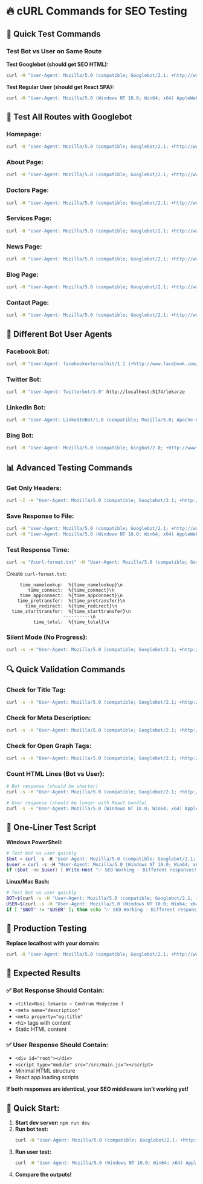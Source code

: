 # 🔥 cURL Commands for SEO Testing

## 🚀 Quick Test Commands

### Test Bot vs User on Same Route

**Test Googlebot (should get SEO HTML):**
```bash
curl -H "User-Agent: Mozilla/5.0 (compatible; Googlebot/2.1; +http://www.google.com/bot.html)" http://localhost:5174/lekarze
```

**Test Regular User (should get React SPA):**
```bash
curl -H "User-Agent: Mozilla/5.0 (Windows NT 10.0; Win64; x64) AppleWebKit/537.36" http://localhost:5174/lekarze
```

## 🧪 Test All Routes with Googlebot

### Homepage:
```bash
curl -H "User-Agent: Mozilla/5.0 (compatible; Googlebot/2.1; +http://www.google.com/bot.html)" http://localhost:5174/
```

### About Page:
```bash
curl -H "User-Agent: Mozilla/5.0 (compatible; Googlebot/2.1; +http://www.google.com/bot.html)" http://localhost:5174/o-nas
```

### Doctors Page:
```bash
curl -H "User-Agent: Mozilla/5.0 (compatible; Googlebot/2.1; +http://www.google.com/bot.html)" http://localhost:5174/lekarze
```

### Services Page:
```bash
curl -H "User-Agent: Mozilla/5.0 (compatible; Googlebot/2.1; +http://www.google.com/bot.html)" http://localhost:5174/uslugi
```

### News Page:
```bash
curl -H "User-Agent: Mozilla/5.0 (compatible; Googlebot/2.1; +http://www.google.com/bot.html)" http://localhost:5174/aktualnosci
```

### Blog Page:
```bash
curl -H "User-Agent: Mozilla/5.0 (compatible; Googlebot/2.1; +http://www.google.com/bot.html)" http://localhost:5174/poradnik
```

### Contact Page:
```bash
curl -H "User-Agent: Mozilla/5.0 (compatible; Googlebot/2.1; +http://www.google.com/bot.html)" http://localhost:5174/kontakt
```

## 🤖 Different Bot User Agents

### Facebook Bot:
```bash
curl -H "User-Agent: facebookexternalhit/1.1 (+http://www.facebook.com/externalhit_uatext.php)" http://localhost:5174/lekarze
```

### Twitter Bot:
```bash
curl -H "User-Agent: Twitterbot/1.0" http://localhost:5174/lekarze
```

### LinkedIn Bot:
```bash
curl -H "User-Agent: LinkedInBot/1.0 (compatible; Mozilla/5.0; Apache-HttpClient +http://www.linkedin.com/help/homepage)" http://localhost:5174/lekarze
```

### Bing Bot:
```bash
curl -H "User-Agent: Mozilla/5.0 (compatible; bingbot/2.0; +http://www.bing.com/bingbot.htm)" http://localhost:5174/lekarze
```

## 📊 Advanced Testing Commands

### Get Only Headers:
```bash
curl -I -H "User-Agent: Mozilla/5.0 (compatible; Googlebot/2.1; +http://www.google.com/bot.html)" http://localhost:5174/lekarze
```

### Save Response to File:
```bash
curl -H "User-Agent: Mozilla/5.0 (compatible; Googlebot/2.1; +http://www.google.com/bot.html)" http://localhost:5174/lekarze -o bot-response.html
curl -H "User-Agent: Mozilla/5.0 (Windows NT 10.0; Win64; x64) AppleWebKit/537.36" http://localhost:5174/lekarze -o user-response.html
```

### Test Response Time:
```bash
curl -w "@curl-format.txt" -H "User-Agent: Mozilla/5.0 (compatible; Googlebot/2.1; +http://www.google.com/bot.html)" http://localhost:5174/lekarze
```

Create `curl-format.txt`:
```
     time_namelookup:  %{time_namelookup}\n
        time_connect:  %{time_connect}\n
     time_appconnect:  %{time_appconnect}\n
    time_pretransfer:  %{time_pretransfer}\n
       time_redirect:  %{time_redirect}\n
  time_starttransfer:  %{time_starttransfer}\n
                     ----------\n
          time_total:  %{time_total}\n
```

### Silent Mode (No Progress):
```bash
curl -s -H "User-Agent: Mozilla/5.0 (compatible; Googlebot/2.1; +http://www.google.com/bot.html)" http://localhost:5174/lekarze
```

## 🔍 Quick Validation Commands

### Check for Title Tag:
```bash
curl -s -H "User-Agent: Mozilla/5.0 (compatible; Googlebot/2.1; +http://www.google.com/bot.html)" http://localhost:5174/lekarze | grep -o '<title>.*</title>'
```

### Check for Meta Description:
```bash
curl -s -H "User-Agent: Mozilla/5.0 (compatible; Googlebot/2.1; +http://www.google.com/bot.html)" http://localhost:5174/lekarze | grep -o '<meta name="description"[^>]*>'
```

### Check for Open Graph Tags:
```bash
curl -s -H "User-Agent: Mozilla/5.0 (compatible; Googlebot/2.1; +http://www.google.com/bot.html)" http://localhost:5174/lekarze | grep -o '<meta property="og:[^"]*"[^>]*>'
```

### Count HTML Lines (Bot vs User):
```bash
# Bot response (should be shorter)
curl -s -H "User-Agent: Mozilla/5.0 (compatible; Googlebot/2.1; +http://www.google.com/bot.html)" http://localhost:5174/lekarze | wc -l

# User response (should be longer with React bundle)
curl -s -H "User-Agent: Mozilla/5.0 (Windows NT 10.0; Win64; x64) AppleWebKit/537.36" http://localhost:5174/lekarze | wc -l
```

## 🎯 One-Liner Test Script

**Windows PowerShell:**
```powershell
# Test bot vs user quickly
$bot = curl -s -H "User-Agent: Mozilla/5.0 (compatible; Googlebot/2.1; +http://www.google.com/bot.html)" http://localhost:5174/lekarze
$user = curl -s -H "User-Agent: Mozilla/5.0 (Windows NT 10.0; Win64; x64) AppleWebKit/537.36" http://localhost:5174/lekarze
if ($bot -ne $user) { Write-Host "✅ SEO Working - Different responses!" } else { Write-Host "❌ SEO Not Working - Same responses" }
```

**Linux/Mac Bash:**
```bash
# Test bot vs user quickly
BOT=$(curl -s -H "User-Agent: Mozilla/5.0 (compatible; Googlebot/2.1; +http://www.google.com/bot.html)" http://localhost:5174/lekarze)
USER=$(curl -s -H "User-Agent: Mozilla/5.0 (Windows NT 10.0; Win64; x64) AppleWebKit/537.36" http://localhost:5174/lekarze)
if [ "$BOT" != "$USER" ]; then echo "✅ SEO Working - Different responses!"; else echo "❌ SEO Not Working - Same responses"; fi
```

## 🚀 Production Testing

**Replace localhost with your domain:**
```bash
curl -H "User-Agent: Mozilla/5.0 (compatible; Googlebot/2.1; +http://www.google.com/bot.html)" https://centrummedyczne7.pl/lekarze
```

## 🔧 Expected Results

### ✅ Bot Response Should Contain:
- `<title>Nasi lekarze – Centrum Medyczne 7`
- `<meta name="description"`
- `<meta property="og:title"`
- `<h1>` tags with content
- Static HTML content

### ✅ User Response Should Contain:
- `<div id="root"></div>`
- `<script type="module" src="/src/main.jsx"></script>`
- Minimal HTML structure
- React app loading scripts

**If both responses are identical, your SEO middleware isn't working yet!**

## 🎉 Quick Start:

1. **Start dev server:** `npm run dev`
2. **Run bot test:** 
   ```bash
   curl -H "User-Agent: Mozilla/5.0 (compatible; Googlebot/2.1; +http://www.google.com/bot.html)" http://localhost:5174/lekarze
   ```
3. **Run user test:**
   ```bash
   curl -H "User-Agent: Mozilla/5.0 (Windows NT 10.0; Win64; x64) AppleWebKit/537.36" http://localhost:5174/lekarze
   ```
4. **Compare the outputs!** 